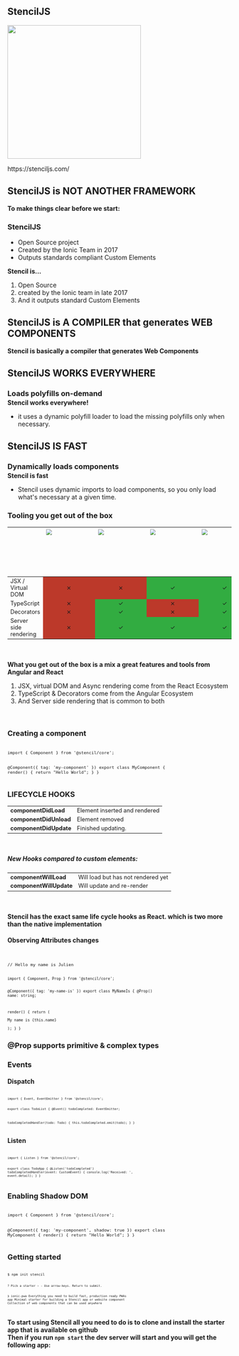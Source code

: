 <section data-background-color="#000">
    <h2 style="text-transform: initial;">StencilJS</h2>
    <img src="../../img/stencil_logo.gif" style="margin: 0" width="300" class="img-plain"/>
    <p>https://stenciljs.com/</p>
    <aside class="notes">
    </aside>
</section>

<section>
    <h2 style="text-transform: initial;">StencilJS is <span style="color: var(--blue)">NOT ANOTHER FRAMEWORK</span></h2>
    <aside class="notes">
        <b>To make things clear before we start:</b>
    </aside>
</section>

<section>
    <h3>StencilJS</h3>
    <ul>
        <li class="fragment"><span style="color: var(--blue)">Open Source</span> project</li>
        <li class="fragment">Created by the <span style="color: var(--blue)">Ionic Team</span> in 2017</li>
        <li class="fragment">Outputs standards compliant <span style="color: var(--blue)">Custom Elements</span></li>
    </ul>
    <aside class="notes">
        <b>Stencil is...</b>
        <br/>
        <ol>
            <li>Open Source</li>
            <li>created by the Ionic team in late 2017</li>
            <li>And it outputs standard Custom Elements</li>
        </ol>
    </aside>
</section>

<section>
    <h2 style="text-transform: initial;">StencilJS is <span style="color: var(--blue)">A COMPILER</span> that generates <span style="color: var(--blue)">WEB COMPONENTS</span></h2>
    <aside class="notes">
        <b>Stencil is basically a compiler that generates Web Components</b>
    </aside>
</section>

<section>
    <h2 style="text-transform: initial; margin-bottom: 0.1em;">StencilJS <span style="text-transform: uppercase;  color: var(--blue);">works everywhere</span></h2>
    <h3 style="text-transform: initial; margin-bottom: 0.1em;" class="fragment">Loads polyfills on-demand</h3>
    <aside class="notes">
        <b>Stencil works everywhere! </b>
        <br/>
        <ul>
            <li>it uses a dynamic polyfill loader to load the missing polyfills only when necessary.</li>
        </ul>
    </aside>
</section>

<section>
    <h2 style="text-transform: initial; margin-bottom: 0.1em;">StencilJS <span style="text-transform: uppercase;  color: var(--blue);">is Fast</span></h2>
    <h3 style="text-transform: initial; margin-bottom: 0.1em;" class="fragment">Dynamically loads components</h3>
    <aside class="notes">
        <b>Stencil is fast</b>
        <br/>
        <ul>
            <li>Stencil uses dynamic imports to load components, so you only load what's necessary at a given time.</li>
        </ul>
    </aside>
</section>

<section>
    <h3 class="no-margin">Tooling you get out of the box</h3>
    <table style="zoom:0.8; margin-bottom: 60px" class="table table-striped table-dark">
    <thead>
        <tr>
        <th></th>
        <th align="center">
            <img src="../../img/web_component-logo.png" width="130" class="img-plain no-margin"/>
        </th>
        <th align="center">
            <img src="../../img/angular-logo.png" width="130" class="img-plain no-margin"/>
        </th>
        <th align="center">
            <img src="../../img/react-logo.png" width="130" class="img-plain no-margin"/>
        </th>
        <th align="center">
            <img src="../../img/stencil-logo.png" width="130" class="img-plain no-margin"/>
        </th>
        </tr>
    </thead>
    <tbody>
    <tr>
        <td>JSX / Virtual DOM</td>
        <td align="center" style="background-color: #bc392a;">⨯</td>
        <td align="center" style="background-color: #bc392a;">⨯</td>
        <td align="center" style="background-color: #32ac41;">✓</td>
        <td align="center" style="background-color: #32ac41;">✓</td>
    </tr>
    <tr>
        <td>TypeScript</td>
        <td align="center" style="background-color: #bc392a;">⨯</td>
        <td align="center" style="background-color: #32ac41;">✓</td>
        <td align="center" style="background-color: #bc392a;">⨯</td>
        <td align="center" style="background-color: #32ac41;">✓</td>
    </tr>
    <tr>
        <td>Decorators</td>
        <td align="center" style="background-color: #bc392a;">⨯</td>
        <td align="center" style="background-color: #32ac41;">✓</td>
        <td align="center" style="background-color: #bc392a;">⨯</td>
        <td align="center" style="background-color: #32ac41;">✓</td>
    </tr>
    <tr>
        <td>Server side rendering</td>
        <td align="center" style="background-color: #bc392a;">⨯</td>
        <td align="center" style="background-color: #32ac41;">✓</td>
        <td align="center" style="background-color: #32ac41;">✓</td>
        <td align="center" style="background-color: #32ac41;">✓</td>
    </tr>
    </tbody>
    </table>
    <aside class="notes">
        <b>What you get out of the box is a mix a great features and tools from Angular and React</b>
        <br/>
        <ol>
            <li>JSX, virtual DOM and Async rendering come from the React Ecosystem</li>
            <!-- <li>Async rendering which is new in React 16 and aims to prioritize UI updates. High priority updates are ran first, then low priority updates.</li> -->
            <li>TypeScript & Decorators come from the Angular Ecosystem</li>
            <li>And Server side rendering that is common to both</li>
        </ol>
        <br/>
    </aside>
</section>

<!-- <section>
    <h3>List of decorators</h3>
    <table style="zoom:0.8; margin-bottom: 60px" class="table table-striped table-dark">
    <tbody>
    <tr>
        <td align="left">@Component</td>
        <td align="left">Decorate a class</td>
    </tr>
    <tr>
        <td align="left">@Prop</td>
        <td align="left">Class prop as element prop</td>
    </tr>
    <tr>
        <td align="left">@State</td>
        <td align="left">Internal data</td>
    </tr>
    <tr>
        <td align="left">@Event</td>
        <td align="left">Custom event</td>
    </tr>
    <tr>
        <td align="left">@Listen</td>
        <td align="left">Listen to custom events</td>
    </tr>
    <tr>
        <td align="left">@Method</td>
        <td align="left">Expose methods on the public API</td>
    </tr>
    <tr>
        <td align="left">@Watch</td>
        <td align="left">Fire method when attr changes</td>
    </tr>
    <tr>
        <td align="left">@Element</td>
        <td align="left">DOM ref to current component</td>
    </tr>
    </tbody>
    </table>
    <aside class="notes">
        <b>All the Angular decorators that you already know about have an equivalent with Stencil</b>
        <b>The only exception is the State decorator. State represente the internal data of the component and it is inspired by React</b>
    </aside>
</section> -->


<section>
<h3>Creating a component</h3>
<pre style="font-size: 80%"><code class="ts" data-trim>
import { Component } from '@stencil/core';

@Component({
  tag: 'my-component'
})
export class MyComponent {
  render() {
    return "Hello World";
  }
}
</code></pre>
<div class="fragment current-only" data-code-focus="1"></div>
<div class="fragment current-only" data-code-focus="3"></div>
<div class="fragment current-only" data-code-focus="6"></div>
<div class="fragment current-only" data-code-focus="7"></div>
    <aside class="notes">
    </aside>
</section>


<section>
    <h3>LIFECYCLE HOOKS</h3>
    <table style="zoom:0.8; margin-bottom: 60px" class="table table-striped table-dark">
    <tbody>
    <tr>
        <td align="left" style="font-weight: bold;">
            <span>componentDidLoad</span>
        </td>
        <td align="left">Element inserted and rendered</td>
    </tr>
    <tr>
        <td align="left" style="font-weight: bold;">
            <span>componentDidUnload</span>
        </td>
        <td align="left">Element removed</td>
    </tr>
    <tr>
        <td align="left" style="font-weight: bold;">
            <span>componentDidUpdate</span>
        </td>
        <td align="left">Finished updating.</td>
    </tr>
    </tbody>
    </table>
    <h5>New Hooks compared to custom elements:</h5>
    <table style="zoom:0.8; margin-bottom: 60px" class="table table-striped table-dark">
    <tbody>
    <tr>
        <td align="left" style="font-weight: bold;">
            <span>componentWillLoad</span>
        </td>
        <td align="left">Will load but has not rendered yet</td>
    </tr>
    <tr>
        <td align="left" style="font-weight: bold;">
            <span>componentWillUpdate</span>
        </td>
        <td align="left">Will update and re-render</td>
    </tr>
    </tbody>
    </table>
    <aside class="notes">
        <b>Stencil has the exact same life cycle hooks as React. which is two more than the native implementation</b>
    </aside>
</section>


<section>
    <h4>Observing Attributes changes</h4>
<pre style="font-size: 80%"><code class="html" data-trim>
<my-name-is name="Julien"></my-name-is>
// Hello my name is Julien
</code></pre>
<pre style="font-size: 70%;"><code class="typescript" data-trim>
import { Component, Prop } from '@stencil/core';

@Component({
  tag: 'my-name-is'
})
export class MyNameIs {
  @Prop() name: string;

  render() {
    return (<p>My name is {this.name}</p>);
  }
}
</code></pre>
<div class="fragment current-only" data-code-block="2" data-code-focus="1"></div>
<div class="fragment current-only" data-code-block="2" data-code-focus="7"></div>
<div class="fragment current-only" data-code-block="2" data-code-focus="10"></div>
    <aside class="notes">
    </aside>
</section>


<section>
<i style="font-size: 200px; color: yellow" class="fa fa-exclamation-triangle"></i>
<h3>@Prop supports primitive & complex types</h3>
    <aside class="notes">
    </aside>
</section>


<section>
<h3>Events</h3>
<h4 style="text-align: left;">Dispatch</h4>
<pre style="font-size: 58%"><code class="js" data-trim>
import { Event, EventEmitter } from '@stencil/core';

export class TodoList {
  @Event() todoCompleted: EventEmitter;

  todoCompletedHandler(todo: Todo) {
    this.todoCompleted.emit(todo);
  }
}
</code></pre>
<div class="fragment current-only" data-code-block="1" data-code-focus="1"></div>
<div class="fragment current-only" data-code-block="1" data-code-focus="4"></div>
<div class="fragment current-only" data-code-block="1" data-code-focus="7"></div>
<h4 style="text-align: left;">Listen</h4>
<pre style="font-size: 58%"><code class="js" data-trim>
import { Listen } from '@stencil/core';

export class TodoApp {
  @Listen('todoCompleted')
  todoCompletedHandler(event: CustomEvent) {
    console.log('Received: ', event.detail);
  }
}
</code></pre>
<div class="fragment current-only" data-code-block="2" data-code-focus="1"></div>
<div class="fragment current-only" data-code-block="2" data-code-focus="4,5"></div>
    <aside class="notes"> </aside>
</section>

<section>
<h3>Enabling Shadow DOM</h3>
<pre style="font-size: 80%"><code class="ts" data-trim>
import { Component } from '@stencil/core';

@Component({
  tag: 'my-component',
  shadow: true
})
export class MyComponent {
  render() {
    return "Hello World";
  }
}
</code></pre>
<div class="fragment current-only" data-code-block="1" data-code-focus="5"></div>
</section>

<section>
    <h3>Getting started</h3>
<pre style="font-size: 65%"><code class="shell" data-trim>
$ npm init stencil
</code></pre>
<pre style="font-size: 55%"><code class="shell" data-trim>
? Pick a starter › - Use arrow-keys. Return to submit.

❯  ionic-pwa     Everything you need to build fast, production ready PWAs
   app           Minimal starter for building a Stencil app or website
   component     Collection of web components that can be used anywhere

</code></pre>
    <aside class="notes">
        <b>To start using Stencil all you need to do is to clone and install the starter app that is available on github</b>
        <br/>
        <b>Then if you run `npm start` the dev server will start and you will get the following app:</b>
    </aside>
</section>